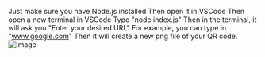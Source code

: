 Just make sure you have Node.js installed
Then open it in VSCode
Then open a new terminal in VSCode
Type "node index.js"
Then in the terminal, it will ask you "Enter your desired URL"
For example, you can type in "www.google.com"
Then it will create a new png file of your QR code.
![image](https://github.com/user-attachments/assets/a3133098-e9ca-4305-9145-5183afc87558)
